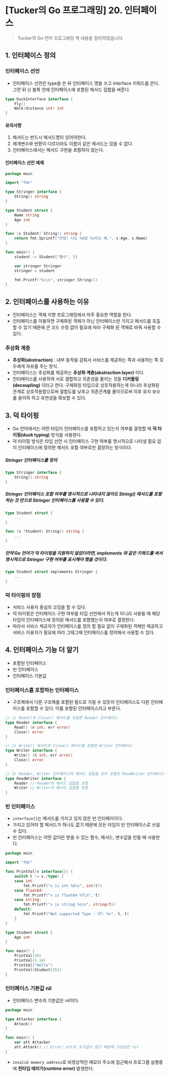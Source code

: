 # [Tucker의 Go 프로그래밍] 20. 인터페이스


> Tucker의 Go 언어 프로그래밍 책 내용을 정리하였습니다.

## 1. 인터페이스 정의
### 인터페이스 선언
- 인터페이스 선언은 type을 쓴 뒤 인터페이스 명을 쓰고 interface 키워드를 쓴다. 그런 뒤 {} 블록 안에 인터페이스에 포함된 메서드 집합을 써준다.
```go
type DuckInterface interface {
	Fly()
	Walk(distance int) int
}
```
#### 유의사항
1. 메서드는 반드시 메서드명이 있어야한다.
2. 매개변수와 반환이 다르더라도 이름이 같은 메서드는 있을 수 없다.
3. 인터페이스에서는 메서드 구현을 포함하지 않는다.
#### 인터페이스 선언 예제
```go
package main

import "fmt"

type Stringer interface {
	String() string
}

type Student struct {
	Name string
	Age int
}

func (s Student) String() string {
	return fmt.Sprintf("안녕! 나는 %d살 %s라고 해.", s.Age, s.Name)
}

func main() {
	student := Student{"쳘수", 5}

	var stringer Stringer
	stringer = student

	fmt.Printf("%s\n", stringer.String())
}
```

## 2. 인터페이스를 사용하는 이유
- 인터페이스는 객체 지향 프로그래밍에서 아주 중요한 역할을 한다.
- 인터페이스를 이용하면 구체화된 객체가 아닌 인터페이스만 가지고 메서드를 호출할 수 있기 때문에 큰 코드 수정 없이 필요에 따라 구체화 된 객체로 바꿔 사용할 수 있다.

### 추상화 계층
- **추상화(abstraction)** : 내부 동작을 감춰서 서비스를 제공하는 쪽과 사용하는 쪽 모두에게 자유를 주는 방식. 
- 인터페이스는 추상화를 제공하는 **추상화 계층(abstraction layer)** 이다.
- 인터페이스를 사용하여 서로 결합하고 의존성을 줄이는 것을 **디커플링(decoupling)** 이라고 한다. 구체화된 타입으로 상호작용하는게 아니라 추상화된 관계로 상호작용함으로써 결합도를 낮추고 의존관계를 줄이므로써 이후 유지 보수를 용이하 하고 유연성을 확보할 수 있다.

## 3. 덕 타이핑
- Go 언어에서는 어떤 타입이 인터페이스를 포함하고 있는지 여부를 결정할 때 **덕 타이핑(duck typing)** 방식을 사용한다.
- 덕 타이핑 방식은 타입 선언 시 인터페이스 구현 여부를 명시적으로 나타낼 필요 없이 인터페이스에 정의한 메서드 포함 여부로만 결정하는 방식이다.

##### Stringer 인터페이스를 정의
```go
type Stringer interface {
	String() string
}
```
##### Stringer 인터페이스 포함 여부를 명시적으로 나타내지 않아도 String() 메서드를 포함하는 것 만으로 Stringer 인터페이스를 사용할 수 있다.
```go
type Student struct {
	...
}

func (s *Student) String() string {
    ...
}
```

##### 만약 Go 언어가 덕 타이핑을 지원하지 않았더라면, implements 와 같은 키워드를 써서 명시적으로 Stringer 구현 여부를 표시해야 했을 것이다.
```go
type Student struct implements Stringer {
	...
}
```

### 덕 타이핑의 장점
- 서비스 사용자 중심의 코딩을 할 수 있다.
- 덕 타이핑은 인터페이스 구현 여부를 타입 선언에서 하는게 아니라 사용될 때 해당 타입이 인터페이스에 정의된 메서드를 포함했는지 여부로 결정한다.
- 따라서 서비스 제공자가 인터페이스를 정의 할 필요 없이 구체화된 객체만 제공하고 서비스 이용자가 필요에 따라 그때그때 인터페이스를 정의해서 사용할 수 있다.

## 4. 인터페이스 기능 더 알기
* 포함된 인터페이스
* 빈 인터페이스
* 인터페이스 기본값

### 인터페이스를 포함하는 인터페이스
- 구조체에서 다른 구조체를 포함된 필드로 가질 수 있듯이 인터페이스도 다른 인터페이스를 포함할 수 있다. 이를 포함된 인터페이스라고 부른다.

```go
// 1) Read()와 Close() 메서드를 포함한 Reader 인터페이스
type Reader interface {
	Read() (n int, err error)
	Close() error
}

// 2) Write() 메서드와 Close() 메서드를 포함한 Writer 인터페이스
type Writer interface {
	Write() (n int, err error)
	Close() error
}

// 3) Reader, Writer 인터페이스의 메서드 집합을 모두 포함한 ReadWriter 인터페이스
type ReadWriter interface {
	Reader // Reader의 메서드 집합을 포함
	Writer // Writer의 메서드 집합을 포함
}
```

### 빈 인터페이스
- `interface{}`는 메서드를 가지고 있지 않은 빈 인터페이이다.
- 가지고 있어야 할 메서드가 하나도 없기 때문에 모든 타입이 빈 인터페이스로 쓰일 수 있다.
- 빈 인터페이스는 어떤 값이든 받을 수 있는 함수, 메서드, 변수값을 만들 때 사용한다.
```go
package main

import "fmt"

func PrintVal(v interface{}) {
	switch t := v.(type) {
	case int:
		fmt.Printf("v is int %d\n", int(t))
	case float64:
		fmt.Printf("v is float64 %f\n", t)
	case string:
		fmt.Printf("v is string %s\n", string(t))
	default:
		fmt.Printf("Not supported Type : %T: %v", t, t)
	}
}

type Student struct {
	Age int
}

func main() {
	PrintVal(10)
	PrintVal(3.14)
	PrintVal("Hello")
	PrintVal(Student{15})
}
```

### 인터페이스 기본값 nil
- 인터페이스 변수의 기본값은 nil이다.
```go
package main

type Attacker interface {
	Attack()
}

func main() {
	var att Attacker
	att.Attack() // Error! att의 초기값이 없기 때문에 기본값인 nil
}
```
- `invalid memory address`로 비정상적인 메모리 주소에 접근해서 프로그램 실행중에 **런타임 에러가(runtime error)** 발생한다.


